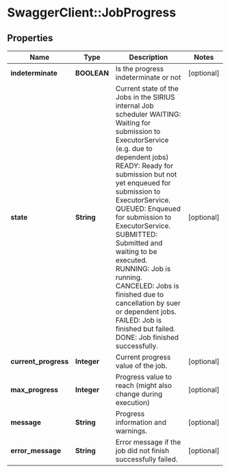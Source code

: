 # SwaggerClient::JobProgress

## Properties
Name | Type | Description | Notes
------------ | ------------- | ------------- | -------------
**indeterminate** | **BOOLEAN** | Is the progress indeterminate or not | [optional] 
**state** | **String** | Current state of the Jobs in the SIRIUS internal Job scheduler           WAITING: Waiting for submission to ExecutorService (e.g. due to dependent jobs)          READY: Ready for submission but not yet enqueued for submission to ExecutorService.          QUEUED: Enqueued for submission to ExecutorService.          SUBMITTED: Submitted and waiting to be executed.          RUNNING: Job is running.          CANCELED: Jobs is finished due to cancellation by suer or dependent jobs.          FAILED: Job is finished but failed.          DONE: Job finished successfully. | [optional] 
**current_progress** | **Integer** | Current progress value of the job. | [optional] 
**max_progress** | **Integer** | Progress value to reach (might also change during execution) | [optional] 
**message** | **String** | Progress information and warnings. | [optional] 
**error_message** | **String** | Error message if the job did not finish successfully failed. | [optional] 

